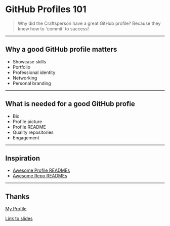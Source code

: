 # GitHub Profiles 101

> Why did the Craftsperson have a great GitHub profile? Because they knew how to 'commit' to success!

---

## Why a good GitHub profile matters

- Showcase skills
- Portfolio
- Professional identity
- Networking
- Personal branding

---

## What is needed for a good GitHub profie

- Bio
- Profile picture
- Profile README
- Quality repositories
- Engagement

---

## Inspiration

- [Awesome Profile READMEs](https://github.com/abhisheknaiidu/awesome-github-profile-readme)
- [Awesome Repo READMEs](https://github.com/matiassingers/awesome-readme)

---

## Thanks

[My Profile](https://github.com/2KAbhishek/)

[Link to slides](https://github.com/2KAbhishek/talks/blob/main/github-profile-101.md)


